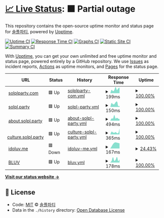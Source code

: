 # [📈 Live Status](https://status.solpl.party): <!--live status--> **🟧 Partial outage**

This repository contains the open-source uptime monitor and status page for [솔플파티](https://about.solpl.party), powered by [Upptime](https://github.com/upptime/upptime).

[![Uptime CI](https://github.com/koj-co/upptime/workflows/Uptime%20CI/badge.svg)](https://github.com/koj-co/upptime/actions?query=workflow%3A%22Uptime+CI%22)
[![Response Time CI](https://github.com/koj-co/upptime/workflows/Response%20Time%20CI/badge.svg)](https://github.com/koj-co/upptime/actions?query=workflow%3A%22Response+Time+CI%22)
[![Graphs CI](https://github.com/koj-co/upptime/workflows/Graphs%20CI/badge.svg)](https://github.com/koj-co/upptime/actions?query=workflow%3A%22Graphs+CI%22)
[![Static Site CI](https://github.com/koj-co/upptime/workflows/Static%20Site%20CI/badge.svg)](https://github.com/koj-co/upptime/actions?query=workflow%3A%22Static+Site+CI%22)
[![Summary CI](https://github.com/koj-co/upptime/workflows/Summary%20CI/badge.svg)](https://github.com/koj-co/upptime/actions?query=workflow%3A%22Summary+CI%22)

With [Upptime](https://upptime.js.org), you can get your own unlimited and free uptime monitor and status page, powered entirely by a GitHub repository. We use [Issues](https://github.com/solplparty/upptime/issues) as incident reports, [Actions](https://github.com/solplparty/upptime/actions) as uptime monitors, and [Pages](https://status.solpl.party) for the status page.

<!--start: status pages-->
<!-- This summary is generated by Upptime (https://github.com/upptime/upptime) -->
<!-- Do not edit this manually, your changes will be overwritten -->
<!-- prettier-ignore -->
| URL | Status | History | Response Time | Uptime |
| --- | ------ | ------- | ------------- | ------ |
| <img alt="" src="https://favicons.githubusercontent.com/solplparty.com" height="13"> [solplparty.com](https://solplparty.com) | 🟩 Up | [solplparty-com.yml](https://github.com/SOLPLPARTY/upptime/commits/master/history/solplparty-com.yml) | <details><summary><img alt="Response time graph" src="./graphs/solplparty-com/response-time-week.png" height="20"> 199ms</summary><br><a href="https://status.solpl.party/history/solplparty-com"><img alt="Response time 283" src="https://img.shields.io/endpoint?url=https%3A%2F%2Fraw.githubusercontent.com%2FSOLPLPARTY%2Fupptime%2Fmaster%2Fapi%2Fsolplparty-com%2Fresponse-time.json"></a><br><a href="https://status.solpl.party/history/solplparty-com"><img alt="24-hour response time 200" src="https://img.shields.io/endpoint?url=https%3A%2F%2Fraw.githubusercontent.com%2FSOLPLPARTY%2Fupptime%2Fmaster%2Fapi%2Fsolplparty-com%2Fresponse-time-day.json"></a><br><a href="https://status.solpl.party/history/solplparty-com"><img alt="7-day response time 199" src="https://img.shields.io/endpoint?url=https%3A%2F%2Fraw.githubusercontent.com%2FSOLPLPARTY%2Fupptime%2Fmaster%2Fapi%2Fsolplparty-com%2Fresponse-time-week.json"></a><br><a href="https://status.solpl.party/history/solplparty-com"><img alt="30-day response time 290" src="https://img.shields.io/endpoint?url=https%3A%2F%2Fraw.githubusercontent.com%2FSOLPLPARTY%2Fupptime%2Fmaster%2Fapi%2Fsolplparty-com%2Fresponse-time-month.json"></a><br><a href="https://status.solpl.party/history/solplparty-com"><img alt="1-year response time 283" src="https://img.shields.io/endpoint?url=https%3A%2F%2Fraw.githubusercontent.com%2FSOLPLPARTY%2Fupptime%2Fmaster%2Fapi%2Fsolplparty-com%2Fresponse-time-year.json"></a></details> | <details><summary><a href="https://status.solpl.party/history/solplparty-com">100.00%</a></summary><a href="https://status.solpl.party/history/solplparty-com"><img alt="All-time uptime 100.00%" src="https://img.shields.io/endpoint?url=https%3A%2F%2Fraw.githubusercontent.com%2FSOLPLPARTY%2Fupptime%2Fmaster%2Fapi%2Fsolplparty-com%2Fuptime.json"></a><br><a href="https://status.solpl.party/history/solplparty-com"><img alt="24-hour uptime 100.00%" src="https://img.shields.io/endpoint?url=https%3A%2F%2Fraw.githubusercontent.com%2FSOLPLPARTY%2Fupptime%2Fmaster%2Fapi%2Fsolplparty-com%2Fuptime-day.json"></a><br><a href="https://status.solpl.party/history/solplparty-com"><img alt="7-day uptime 100.00%" src="https://img.shields.io/endpoint?url=https%3A%2F%2Fraw.githubusercontent.com%2FSOLPLPARTY%2Fupptime%2Fmaster%2Fapi%2Fsolplparty-com%2Fuptime-week.json"></a><br><a href="https://status.solpl.party/history/solplparty-com"><img alt="30-day uptime 100.00%" src="https://img.shields.io/endpoint?url=https%3A%2F%2Fraw.githubusercontent.com%2FSOLPLPARTY%2Fupptime%2Fmaster%2Fapi%2Fsolplparty-com%2Fuptime-month.json"></a><br><a href="https://status.solpl.party/history/solplparty-com"><img alt="1-year uptime 100.00%" src="https://img.shields.io/endpoint?url=https%3A%2F%2Fraw.githubusercontent.com%2FSOLPLPARTY%2Fupptime%2Fmaster%2Fapi%2Fsolplparty-com%2Fuptime-year.json"></a></details>
| <img alt="" src="https://favicons.githubusercontent.com/solpl.party" height="13"> [solpl.party](https://solpl.party) | 🟩 Up | [solpl-party.yml](https://github.com/SOLPLPARTY/upptime/commits/master/history/solpl-party.yml) | <details><summary><img alt="Response time graph" src="./graphs/solpl-party/response-time-week.png" height="20"> 150ms</summary><br><a href="https://status.solpl.party/history/solpl-party"><img alt="Response time 182" src="https://img.shields.io/endpoint?url=https%3A%2F%2Fraw.githubusercontent.com%2FSOLPLPARTY%2Fupptime%2Fmaster%2Fapi%2Fsolpl-party%2Fresponse-time.json"></a><br><a href="https://status.solpl.party/history/solpl-party"><img alt="24-hour response time 80" src="https://img.shields.io/endpoint?url=https%3A%2F%2Fraw.githubusercontent.com%2FSOLPLPARTY%2Fupptime%2Fmaster%2Fapi%2Fsolpl-party%2Fresponse-time-day.json"></a><br><a href="https://status.solpl.party/history/solpl-party"><img alt="7-day response time 150" src="https://img.shields.io/endpoint?url=https%3A%2F%2Fraw.githubusercontent.com%2FSOLPLPARTY%2Fupptime%2Fmaster%2Fapi%2Fsolpl-party%2Fresponse-time-week.json"></a><br><a href="https://status.solpl.party/history/solpl-party"><img alt="30-day response time 160" src="https://img.shields.io/endpoint?url=https%3A%2F%2Fraw.githubusercontent.com%2FSOLPLPARTY%2Fupptime%2Fmaster%2Fapi%2Fsolpl-party%2Fresponse-time-month.json"></a><br><a href="https://status.solpl.party/history/solpl-party"><img alt="1-year response time 182" src="https://img.shields.io/endpoint?url=https%3A%2F%2Fraw.githubusercontent.com%2FSOLPLPARTY%2Fupptime%2Fmaster%2Fapi%2Fsolpl-party%2Fresponse-time-year.json"></a></details> | <details><summary><a href="https://status.solpl.party/history/solpl-party">100.00%</a></summary><a href="https://status.solpl.party/history/solpl-party"><img alt="All-time uptime 100.00%" src="https://img.shields.io/endpoint?url=https%3A%2F%2Fraw.githubusercontent.com%2FSOLPLPARTY%2Fupptime%2Fmaster%2Fapi%2Fsolpl-party%2Fuptime.json"></a><br><a href="https://status.solpl.party/history/solpl-party"><img alt="24-hour uptime 100.00%" src="https://img.shields.io/endpoint?url=https%3A%2F%2Fraw.githubusercontent.com%2FSOLPLPARTY%2Fupptime%2Fmaster%2Fapi%2Fsolpl-party%2Fuptime-day.json"></a><br><a href="https://status.solpl.party/history/solpl-party"><img alt="7-day uptime 100.00%" src="https://img.shields.io/endpoint?url=https%3A%2F%2Fraw.githubusercontent.com%2FSOLPLPARTY%2Fupptime%2Fmaster%2Fapi%2Fsolpl-party%2Fuptime-week.json"></a><br><a href="https://status.solpl.party/history/solpl-party"><img alt="30-day uptime 100.00%" src="https://img.shields.io/endpoint?url=https%3A%2F%2Fraw.githubusercontent.com%2FSOLPLPARTY%2Fupptime%2Fmaster%2Fapi%2Fsolpl-party%2Fuptime-month.json"></a><br><a href="https://status.solpl.party/history/solpl-party"><img alt="1-year uptime 100.00%" src="https://img.shields.io/endpoint?url=https%3A%2F%2Fraw.githubusercontent.com%2FSOLPLPARTY%2Fupptime%2Fmaster%2Fapi%2Fsolpl-party%2Fuptime-year.json"></a></details>
| <img alt="" src="https://favicons.githubusercontent.com/about.solpl.party" height="13"> [about.solpl.party](https://about.solpl.party) | 🟩 Up | [about-solpl-party.yml](https://github.com/SOLPLPARTY/upptime/commits/master/history/about-solpl-party.yml) | <details><summary><img alt="Response time graph" src="./graphs/about-solpl-party/response-time-week.png" height="20"> 494ms</summary><br><a href="https://status.solpl.party/history/about-solpl-party"><img alt="Response time 385" src="https://img.shields.io/endpoint?url=https%3A%2F%2Fraw.githubusercontent.com%2FSOLPLPARTY%2Fupptime%2Fmaster%2Fapi%2Fabout-solpl-party%2Fresponse-time.json"></a><br><a href="https://status.solpl.party/history/about-solpl-party"><img alt="24-hour response time 342" src="https://img.shields.io/endpoint?url=https%3A%2F%2Fraw.githubusercontent.com%2FSOLPLPARTY%2Fupptime%2Fmaster%2Fapi%2Fabout-solpl-party%2Fresponse-time-day.json"></a><br><a href="https://status.solpl.party/history/about-solpl-party"><img alt="7-day response time 494" src="https://img.shields.io/endpoint?url=https%3A%2F%2Fraw.githubusercontent.com%2FSOLPLPARTY%2Fupptime%2Fmaster%2Fapi%2Fabout-solpl-party%2Fresponse-time-week.json"></a><br><a href="https://status.solpl.party/history/about-solpl-party"><img alt="30-day response time 359" src="https://img.shields.io/endpoint?url=https%3A%2F%2Fraw.githubusercontent.com%2FSOLPLPARTY%2Fupptime%2Fmaster%2Fapi%2Fabout-solpl-party%2Fresponse-time-month.json"></a><br><a href="https://status.solpl.party/history/about-solpl-party"><img alt="1-year response time 385" src="https://img.shields.io/endpoint?url=https%3A%2F%2Fraw.githubusercontent.com%2FSOLPLPARTY%2Fupptime%2Fmaster%2Fapi%2Fabout-solpl-party%2Fresponse-time-year.json"></a></details> | <details><summary><a href="https://status.solpl.party/history/about-solpl-party">100.00%</a></summary><a href="https://status.solpl.party/history/about-solpl-party"><img alt="All-time uptime 99.84%" src="https://img.shields.io/endpoint?url=https%3A%2F%2Fraw.githubusercontent.com%2FSOLPLPARTY%2Fupptime%2Fmaster%2Fapi%2Fabout-solpl-party%2Fuptime.json"></a><br><a href="https://status.solpl.party/history/about-solpl-party"><img alt="24-hour uptime 100.00%" src="https://img.shields.io/endpoint?url=https%3A%2F%2Fraw.githubusercontent.com%2FSOLPLPARTY%2Fupptime%2Fmaster%2Fapi%2Fabout-solpl-party%2Fuptime-day.json"></a><br><a href="https://status.solpl.party/history/about-solpl-party"><img alt="7-day uptime 100.00%" src="https://img.shields.io/endpoint?url=https%3A%2F%2Fraw.githubusercontent.com%2FSOLPLPARTY%2Fupptime%2Fmaster%2Fapi%2Fabout-solpl-party%2Fuptime-week.json"></a><br><a href="https://status.solpl.party/history/about-solpl-party"><img alt="30-day uptime 99.65%" src="https://img.shields.io/endpoint?url=https%3A%2F%2Fraw.githubusercontent.com%2FSOLPLPARTY%2Fupptime%2Fmaster%2Fapi%2Fabout-solpl-party%2Fuptime-month.json"></a><br><a href="https://status.solpl.party/history/about-solpl-party"><img alt="1-year uptime 99.84%" src="https://img.shields.io/endpoint?url=https%3A%2F%2Fraw.githubusercontent.com%2FSOLPLPARTY%2Fupptime%2Fmaster%2Fapi%2Fabout-solpl-party%2Fuptime-year.json"></a></details>
| <img alt="" src="https://favicons.githubusercontent.com/culture.solpl.party" height="13"> [culture.solpl.party](https://culture.solpl.party) | 🟩 Up | [culture-solpl-party.yml](https://github.com/SOLPLPARTY/upptime/commits/master/history/culture-solpl-party.yml) | <details><summary><img alt="Response time graph" src="./graphs/culture-solpl-party/response-time-week.png" height="20"> 365ms</summary><br><a href="https://status.solpl.party/history/culture-solpl-party"><img alt="Response time 443" src="https://img.shields.io/endpoint?url=https%3A%2F%2Fraw.githubusercontent.com%2FSOLPLPARTY%2Fupptime%2Fmaster%2Fapi%2Fculture-solpl-party%2Fresponse-time.json"></a><br><a href="https://status.solpl.party/history/culture-solpl-party"><img alt="24-hour response time 513" src="https://img.shields.io/endpoint?url=https%3A%2F%2Fraw.githubusercontent.com%2FSOLPLPARTY%2Fupptime%2Fmaster%2Fapi%2Fculture-solpl-party%2Fresponse-time-day.json"></a><br><a href="https://status.solpl.party/history/culture-solpl-party"><img alt="7-day response time 365" src="https://img.shields.io/endpoint?url=https%3A%2F%2Fraw.githubusercontent.com%2FSOLPLPARTY%2Fupptime%2Fmaster%2Fapi%2Fculture-solpl-party%2Fresponse-time-week.json"></a><br><a href="https://status.solpl.party/history/culture-solpl-party"><img alt="30-day response time 462" src="https://img.shields.io/endpoint?url=https%3A%2F%2Fraw.githubusercontent.com%2FSOLPLPARTY%2Fupptime%2Fmaster%2Fapi%2Fculture-solpl-party%2Fresponse-time-month.json"></a><br><a href="https://status.solpl.party/history/culture-solpl-party"><img alt="1-year response time 443" src="https://img.shields.io/endpoint?url=https%3A%2F%2Fraw.githubusercontent.com%2FSOLPLPARTY%2Fupptime%2Fmaster%2Fapi%2Fculture-solpl-party%2Fresponse-time-year.json"></a></details> | <details><summary><a href="https://status.solpl.party/history/culture-solpl-party">100.00%</a></summary><a href="https://status.solpl.party/history/culture-solpl-party"><img alt="All-time uptime 99.82%" src="https://img.shields.io/endpoint?url=https%3A%2F%2Fraw.githubusercontent.com%2FSOLPLPARTY%2Fupptime%2Fmaster%2Fapi%2Fculture-solpl-party%2Fuptime.json"></a><br><a href="https://status.solpl.party/history/culture-solpl-party"><img alt="24-hour uptime 100.00%" src="https://img.shields.io/endpoint?url=https%3A%2F%2Fraw.githubusercontent.com%2FSOLPLPARTY%2Fupptime%2Fmaster%2Fapi%2Fculture-solpl-party%2Fuptime-day.json"></a><br><a href="https://status.solpl.party/history/culture-solpl-party"><img alt="7-day uptime 100.00%" src="https://img.shields.io/endpoint?url=https%3A%2F%2Fraw.githubusercontent.com%2FSOLPLPARTY%2Fupptime%2Fmaster%2Fapi%2Fculture-solpl-party%2Fuptime-week.json"></a><br><a href="https://status.solpl.party/history/culture-solpl-party"><img alt="30-day uptime 99.65%" src="https://img.shields.io/endpoint?url=https%3A%2F%2Fraw.githubusercontent.com%2FSOLPLPARTY%2Fupptime%2Fmaster%2Fapi%2Fculture-solpl-party%2Fuptime-month.json"></a><br><a href="https://status.solpl.party/history/culture-solpl-party"><img alt="1-year uptime 99.82%" src="https://img.shields.io/endpoint?url=https%3A%2F%2Fraw.githubusercontent.com%2FSOLPLPARTY%2Fupptime%2Fmaster%2Fapi%2Fculture-solpl-party%2Fuptime-year.json"></a></details>
| <img alt="" src="https://favicons.githubusercontent.com/idoluv.me" height="13"> [idoluv.me](https://idoluv.me) | 🟥 Down | [idoluv-me.yml](https://github.com/SOLPLPARTY/upptime/commits/master/history/idoluv-me.yml) | <details><summary><img alt="Response time graph" src="./graphs/idoluv-me/response-time-week.png" height="20"> 167ms</summary><br><a href="https://status.solpl.party/history/idoluv-me"><img alt="Response time 331" src="https://img.shields.io/endpoint?url=https%3A%2F%2Fraw.githubusercontent.com%2FSOLPLPARTY%2Fupptime%2Fmaster%2Fapi%2Fidoluv-me%2Fresponse-time.json"></a><br><a href="https://status.solpl.party/history/idoluv-me"><img alt="24-hour response time 0" src="https://img.shields.io/endpoint?url=https%3A%2F%2Fraw.githubusercontent.com%2FSOLPLPARTY%2Fupptime%2Fmaster%2Fapi%2Fidoluv-me%2Fresponse-time-day.json"></a><br><a href="https://status.solpl.party/history/idoluv-me"><img alt="7-day response time 167" src="https://img.shields.io/endpoint?url=https%3A%2F%2Fraw.githubusercontent.com%2FSOLPLPARTY%2Fupptime%2Fmaster%2Fapi%2Fidoluv-me%2Fresponse-time-week.json"></a><br><a href="https://status.solpl.party/history/idoluv-me"><img alt="30-day response time 226" src="https://img.shields.io/endpoint?url=https%3A%2F%2Fraw.githubusercontent.com%2FSOLPLPARTY%2Fupptime%2Fmaster%2Fapi%2Fidoluv-me%2Fresponse-time-month.json"></a><br><a href="https://status.solpl.party/history/idoluv-me"><img alt="1-year response time 331" src="https://img.shields.io/endpoint?url=https%3A%2F%2Fraw.githubusercontent.com%2FSOLPLPARTY%2Fupptime%2Fmaster%2Fapi%2Fidoluv-me%2Fresponse-time-year.json"></a></details> | <details><summary><a href="https://status.solpl.party/history/idoluv-me">24.43%</a></summary><a href="https://status.solpl.party/history/idoluv-me"><img alt="All-time uptime 92.03%" src="https://img.shields.io/endpoint?url=https%3A%2F%2Fraw.githubusercontent.com%2FSOLPLPARTY%2Fupptime%2Fmaster%2Fapi%2Fidoluv-me%2Fuptime.json"></a><br><a href="https://status.solpl.party/history/idoluv-me"><img alt="24-hour uptime 0.00%" src="https://img.shields.io/endpoint?url=https%3A%2F%2Fraw.githubusercontent.com%2FSOLPLPARTY%2Fupptime%2Fmaster%2Fapi%2Fidoluv-me%2Fuptime-day.json"></a><br><a href="https://status.solpl.party/history/idoluv-me"><img alt="7-day uptime 24.43%" src="https://img.shields.io/endpoint?url=https%3A%2F%2Fraw.githubusercontent.com%2FSOLPLPARTY%2Fupptime%2Fmaster%2Fapi%2Fidoluv-me%2Fuptime-week.json"></a><br><a href="https://status.solpl.party/history/idoluv-me"><img alt="30-day uptime 82.26%" src="https://img.shields.io/endpoint?url=https%3A%2F%2Fraw.githubusercontent.com%2FSOLPLPARTY%2Fupptime%2Fmaster%2Fapi%2Fidoluv-me%2Fuptime-month.json"></a><br><a href="https://status.solpl.party/history/idoluv-me"><img alt="1-year uptime 92.03%" src="https://img.shields.io/endpoint?url=https%3A%2F%2Fraw.githubusercontent.com%2FSOLPLPARTY%2Fupptime%2Fmaster%2Fapi%2Fidoluv-me%2Fuptime-year.json"></a></details>
| <img alt="" src="https://favicons.githubusercontent.com/bluv.solpl.party" height="13"> [BLUV](https://bluv.solpl.party/) | 🟩 Up | [bluv.yml](https://github.com/SOLPLPARTY/upptime/commits/master/history/bluv.yml) | <details><summary><img alt="Response time graph" src="./graphs/bluv/response-time-week.png" height="20"> 178ms</summary><br><a href="https://status.solpl.party/history/bluv"><img alt="Response time 196" src="https://img.shields.io/endpoint?url=https%3A%2F%2Fraw.githubusercontent.com%2FSOLPLPARTY%2Fupptime%2Fmaster%2Fapi%2Fbluv%2Fresponse-time.json"></a><br><a href="https://status.solpl.party/history/bluv"><img alt="24-hour response time 162" src="https://img.shields.io/endpoint?url=https%3A%2F%2Fraw.githubusercontent.com%2FSOLPLPARTY%2Fupptime%2Fmaster%2Fapi%2Fbluv%2Fresponse-time-day.json"></a><br><a href="https://status.solpl.party/history/bluv"><img alt="7-day response time 178" src="https://img.shields.io/endpoint?url=https%3A%2F%2Fraw.githubusercontent.com%2FSOLPLPARTY%2Fupptime%2Fmaster%2Fapi%2Fbluv%2Fresponse-time-week.json"></a><br><a href="https://status.solpl.party/history/bluv"><img alt="30-day response time 201" src="https://img.shields.io/endpoint?url=https%3A%2F%2Fraw.githubusercontent.com%2FSOLPLPARTY%2Fupptime%2Fmaster%2Fapi%2Fbluv%2Fresponse-time-month.json"></a><br><a href="https://status.solpl.party/history/bluv"><img alt="1-year response time 196" src="https://img.shields.io/endpoint?url=https%3A%2F%2Fraw.githubusercontent.com%2FSOLPLPARTY%2Fupptime%2Fmaster%2Fapi%2Fbluv%2Fresponse-time-year.json"></a></details> | <details><summary><a href="https://status.solpl.party/history/bluv">100.00%</a></summary><a href="https://status.solpl.party/history/bluv"><img alt="All-time uptime 100.00%" src="https://img.shields.io/endpoint?url=https%3A%2F%2Fraw.githubusercontent.com%2FSOLPLPARTY%2Fupptime%2Fmaster%2Fapi%2Fbluv%2Fuptime.json"></a><br><a href="https://status.solpl.party/history/bluv"><img alt="24-hour uptime 100.00%" src="https://img.shields.io/endpoint?url=https%3A%2F%2Fraw.githubusercontent.com%2FSOLPLPARTY%2Fupptime%2Fmaster%2Fapi%2Fbluv%2Fuptime-day.json"></a><br><a href="https://status.solpl.party/history/bluv"><img alt="7-day uptime 100.00%" src="https://img.shields.io/endpoint?url=https%3A%2F%2Fraw.githubusercontent.com%2FSOLPLPARTY%2Fupptime%2Fmaster%2Fapi%2Fbluv%2Fuptime-week.json"></a><br><a href="https://status.solpl.party/history/bluv"><img alt="30-day uptime 100.00%" src="https://img.shields.io/endpoint?url=https%3A%2F%2Fraw.githubusercontent.com%2FSOLPLPARTY%2Fupptime%2Fmaster%2Fapi%2Fbluv%2Fuptime-month.json"></a><br><a href="https://status.solpl.party/history/bluv"><img alt="1-year uptime 100.00%" src="https://img.shields.io/endpoint?url=https%3A%2F%2Fraw.githubusercontent.com%2FSOLPLPARTY%2Fupptime%2Fmaster%2Fapi%2Fbluv%2Fuptime-year.json"></a></details>

<!--end: status pages-->

[**Visit our status website →**](https://status.solpl.party)

## 📄 License

- Code: [MIT](./LICENSE) © [솔플파티](https://about.solpl.party)
- Data in the `./history` directory: [Open Database License](https://opendatacommons.org/licenses/odbl/1-0/)
